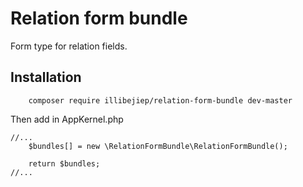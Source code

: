 # Relation form bundle

Form type for relation fields.

## Installation

```
    composer require illibejiep/relation-form-bundle dev-master
```

Then add in AppKernel.php

```
//...
    $bundles[] = new \RelationFormBundle\RelationFormBundle();

    return $bundles;
//...
```
